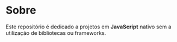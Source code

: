 # Sobre

Este repositório é dedicado a projetos em **JavaScript** nativo sem a utilização de bibliotecas ou frameworks.



